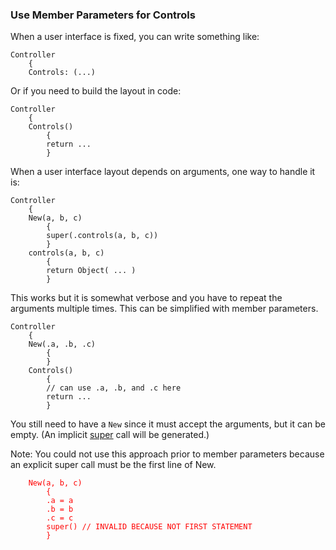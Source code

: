 ### Use Member Parameters for Controls

When a user interface is fixed, you can write something like:

``` suneido
Controller
    {
    Controls: (...)
```

Or if you need to build the layout in code:

``` suneido
Controller
    {
    Controls()
        {
        return ...
        }
```

When a user interface layout depends on arguments, one way to handle it is:

``` suneido
Controller
    {
    New(a, b, c)
        {
        super(.controls(a, b, c))
        }
    controls(a, b, c)
        {
        return Object( ... )
        }
```

This works but it is somewhat verbose and you have to repeat the arguments multiple times. This can be simplified with member parameters.

``` suneido
Controller
    {
    New(.a, .b, .c)
        {
        }
    Controls()
        {
        // can use .a, .b, and .c here
        return ...
        }
```

You still need to have a `New` since it must accept the arguments, but it can be empty. (An implicit [super](<../../Language/Classes/super.md>) call will be generated.)

Note: You could not use this approach prior to member parameters because an explicit super call must be the first line of New.

<div style="color: red;">

``` suneido
    New(a, b, c)
        {
        .a = a
        .b = b
        .c = c
        super() // INVALID BECAUSE NOT FIRST STATEMENT
        }
```

</div>